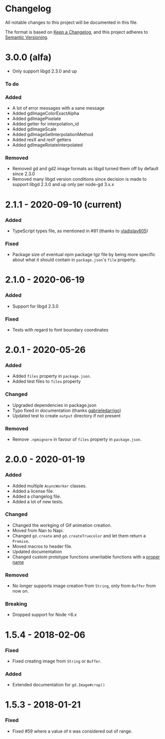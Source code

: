 # Changelog

All notable changes to this project will be documented in this file.

The format is based on [Keep a Changelog](https://keepachangelog.com/en/1.0.0/),
and this project adheres to [Semantic Versioning](https://semver.org/spec/v2.0.0.html).

# 3.0.0 (alfa)

- Only support libgd 2.3.0 and up

### To do

### Added

- A lot of error messages with a sane message
- Added gdImageColorExactAlpha
- Added gdImagePixelate
- Added getter for interpolation_id
- Added gdImageScale
- Added gdImageSetInterpolationMethod
- Added resX and resY getters
- Added gdImageRotateInterpolated

### Removed

- Removed gd and gd2 image formats as libgd turned them off by default since 2.3.0
- Removed many libgd version conditions since decision is made to support libgd 2.3.0 and up only per node-gd 3.x.x

# 2.1.1 - 2020-09-10 (current)

### Added

- TypeScript types file, as mentioned in #81 (thanks to [vladislav805](https://github.com/vladislav805))

### Fixed

- Package size of eventual npm package tgz file by being more specific about what it should contain in `package.json`'s `file` property.

# 2.1.0 - 2020-06-19

### Added

- Support for libgd 2.3.0

### Fixed

- Tests with regard to font boundary coordinates

# 2.0.1 - 2020-05-26

### Added

- Added `files` property in `package.json`.
- Added test files to `files` property

### Changed

- Upgraded dependencies in package.json
- Typo fixed in documentation (thanks [gabrieledarrigo](https://github.com/gabrieledarrigo))
- Updated test to create `output` directory if not present

### Removed

- Remove `.npmignore` in favour of `files` property in `package.json`.

# 2.0.0 - 2020-01-19

### Added

- Added multiple `AsyncWorker` classes.
- Added a license file.
- Added a changelog file.
- Added a lot of new tests.

### Changed

- Changed the workging of Gif animation creation.
- Moved from Nan to Napi.
- Changed `gd.create` and `gd.createTruecolor` and let them return a `Promise`.
- Moved macros to header file.
- Updated documentation
- Changed custom prototype functions unwritable functions with a [proper name](https://stackoverflow.com/questions/9479046/is-there-any-non-eval-way-to-create-a-function-with-a-runtime-determined-name/9479081#9479081)

### Removed

- No longer supports image creation from `String`, only from `Buffer` from now on.

### Breaking

- Dropped support for Node <6.x

# 1.5.4 - 2018-02-06

### Fixed

- Fixed creating image from `String` or `Buffer`.

### Added

- Extended documentation for `gd.Image#crop()`

# 1.5.3 - 2018-01-21

### Fixed

- Fixed #59 where a value of `0` was considered out of range.
